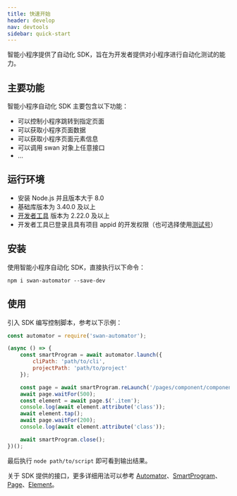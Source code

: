 ```yaml
---
title: 快速开始
header: develop
nav: devtools
sidebar: quick-start
---
```


智能小程序提供了自动化 SDK，旨在为开发者提供对小程序进行自动化测试的能力。

## 主要功能
智能小程序自动化 SDK 主要包含以下功能：

- 可以控制小程序跳转到指定页面
- 可以获取小程序页面数据
- 可以获取小程序页面元素信息
- 可以调用 swan 对象上任意接口
- ...

## 运行环境
- 安装 Node.js 并且版本大于 8.0
- 基础库版本为 3.40.0 及以上
- [开发者工具](https://smartprogram.baidu.com/docs/develop/devtools/history/) 版本为 2.22.0 及以上
- 开发者工具已登录且具有项目 appid 的开发权限（也可选择使用[测试号](https://smartprogram.baidu.com/docs/develop/tutorial/testapp/)）

## 安装
使用智能小程序自动化 SDK，直接执行以下命令：

```
npm i swan-automator --save-dev
```

## 使用
引入 SDK 编写控制脚本，参考以下示例：

```javascript
const automator = require('swan-automator');

(async () => {
    const smartProgram = await automator.launch({
        cliPath: 'path/to/cli',
        projectPath: 'path/to/project'
    });

    const page = await smartProgram.reLaunch('/pages/component/component');
    await page.waitFor(500);
    const element = await page.$('.item');
    console.log(await element.attribute('class'));
    await element.tap();
    await page.waitFor(200);
    console.log(await element.attribute('class'));

    await smartProgram.close();
})();
```

最后执行 `node path/to/script` 即可看到输出结果。

关于 SDK 提供的接口，更多详细用法可以参考 [Automator](./automator/connect)、[SmartProgram](./smartprogram/pageStack)、[Page](./page/path)、[Element](./element/tagName)。
